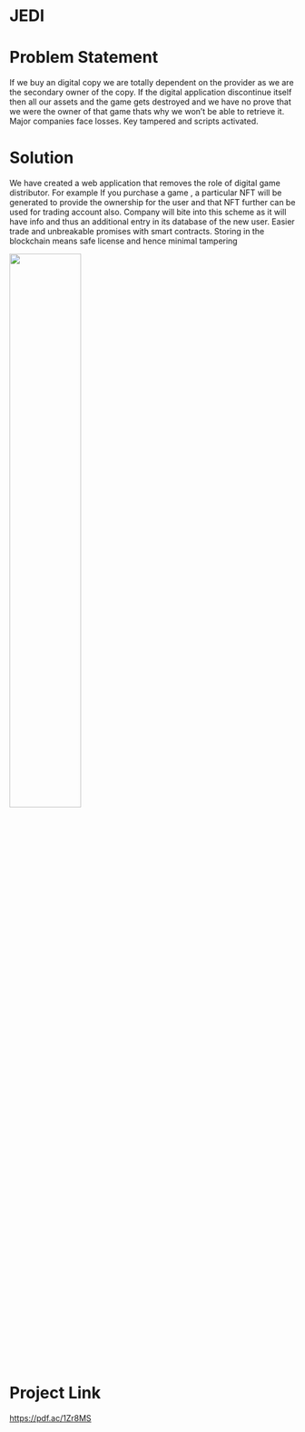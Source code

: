 # JEDI

# Problem Statement

If we buy an digital copy we are totally dependent on the provider as we are the secondary owner of the copy. If the digital application discontinue itself then all our assets and the game gets destroyed and we have no prove that we were the owner of that game thats why we won’t be able to retrieve it.
Major companies face losses.
Key tampered and scripts activated.


# Solution

We have created a web application that removes the role of digital game distributor. For example If you purchase a game , a particular NFT will be generated to provide the ownership for the user and that NFT further can be used for trading account also.
Company will bite into this scheme as it will have info and thus an additional entry in its database of the new user.
Easier trade and unbreakable promises with smart contracts.
Storing in the blockchain means safe license and hence minimal tampering


<img width="50%" src="https://imgs.search.brave.com/l_wY9gdDk7lnMW7goQVwF0CryKQW3iyQUJMs-Jjb708/rs:fit:220:220:1/g:ce/aHR0cHM6Ly9tZWRp/YS50ZW5vci5jb20v/aU1QYS1GTHc5bWtB/QUFBTS9jYXQtY2F0/cy5naWY.gif" >

# Project Link

https://pdf.ac/1Zr8MS
